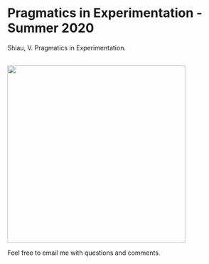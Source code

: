 Pragmatics in Experimentation - Summer 2020
===

Shiau, V. Pragmatics in Experimentation. <!-- [[preprint]](writeup/journal/iat_lang.pdf) [[source]](writeup/journal/iat_lang.Rmd) [[supplemental materials]](https://url/). -->

<!-- 
In this project,... 
Below is a key figure from the paper.-->

<br> <img src="writeup/journal/key_fig.png?raw=true" height="400">



Feel free to email me with questions and comments.

